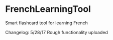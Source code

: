 # FrenchLearningTool
Smart flashcard tool for learning French


Changelog:
5/28/17
Rough functionality uploaded

